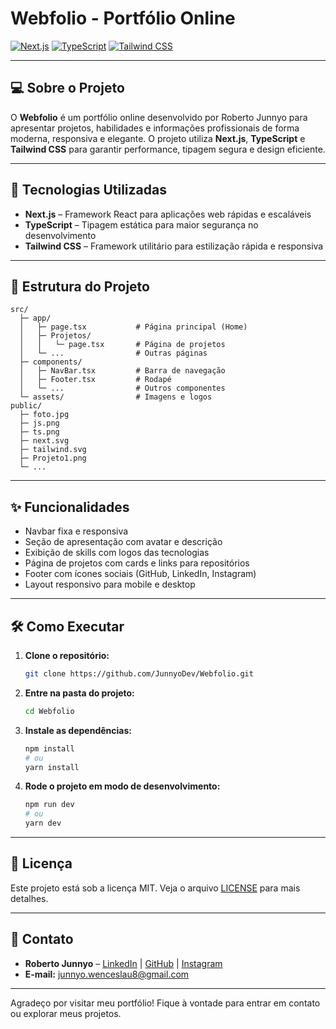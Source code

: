 # Webfolio - Portfólio Online

[![Next.js](https://img.shields.io/badge/Next.js-000000?style=for-the-badge&logo=nextdotjs&logoColor=white)](https://nextjs.org/) 
[![TypeScript](https://img.shields.io/badge/TypeScript-3178C6?style=for-the-badge&logo=typescript&logoColor=white)](https://www.typescriptlang.org/) 
[![Tailwind CSS](https://img.shields.io/badge/Tailwind_CSS-38BDF8?style=for-the-badge&logo=tailwind-css&logoColor=white)](https://tailwindcss.com/)

---

## 💻 Sobre o Projeto

O **Webfolio** é um portfólio online desenvolvido por Roberto Junnyo para apresentar projetos, habilidades e informações profissionais de forma moderna, responsiva e elegante. O projeto utiliza **Next.js**, **TypeScript** e **Tailwind CSS** para garantir performance, tipagem segura e design eficiente.

---

## 🚀 Tecnologias Utilizadas

- **Next.js** – Framework React para aplicações web rápidas e escaláveis  
- **TypeScript** – Tipagem estática para maior segurança no desenvolvimento  
- **Tailwind CSS** – Framework utilitário para estilização rápida e responsiva  

---

## 📂 Estrutura do Projeto

```
src/
  ├─ app/
  │   ├─ page.tsx           # Página principal (Home)
  │   ├─ Projetos/
  │   │   └─ page.tsx       # Página de projetos
  │   └─ ...                # Outras páginas
  ├─ components/
  │   ├─ NavBar.tsx         # Barra de navegação
  │   ├─ Footer.tsx         # Rodapé
  │   └─ ...                # Outros componentes
  └─ assets/                # Imagens e logos
public/
  ├─ foto.jpg
  ├─ js.png
  ├─ ts.png
  ├─ next.svg
  ├─ tailwind.svg
  ├─ Projeto1.png
  └─ ...
```

---

## ✨ Funcionalidades

- Navbar fixa e responsiva
- Seção de apresentação com avatar e descrição
- Exibição de skills com logos das tecnologias
- Página de projetos com cards e links para repositórios
- Footer com ícones sociais (GitHub, LinkedIn, Instagram)
- Layout responsivo para mobile e desktop

---

## 🛠️ Como Executar

1. **Clone o repositório:**
   ```bash
   git clone https://github.com/JunnyoDev/Webfolio.git
   ```

2. **Entre na pasta do projeto:**
   ```bash
   cd Webfolio
   ```

3. **Instale as dependências:**
   ```bash
   npm install
   # ou
   yarn install
   ```

4. **Rode o projeto em modo de desenvolvimento:**
   ```bash
   npm run dev
   # ou
   yarn dev
   ```

---

## 📄 Licença

Este projeto está sob a licença MIT. Veja o arquivo [LICENSE](LICENSE) para mais detalhes.

---

## 👤 Contato

- **Roberto Junnyo** – [LinkedIn](https://www.linkedin.com/in/robertojunnyo/) | [GitHub](https://github.com/JunnyoDev) | [Instagram](https://www.instagram.com/robertojunnyo/)
- **E-mail:** junnyo.wenceslau8@gmail.com

---

Agradeço por visitar meu portfólio! Fique à vontade para entrar em contato ou explorar meus projetos.